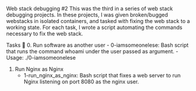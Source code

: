 Web stack debugging #2
This was the third in a series of web stack debugging projects. In these projects, I was given broken/bugged webstacks in isolated containers, and tasked with fixing the web stack to a working state. For each task, I wrote a script automating the commands necessary to fix the web stack.

Tasks 📃
0. Run software as another user
	- 0-iamsomeonelese: Bash script that runs the command  whoami under the user passed as argument.
	- Usage: ./0-iamsomeonelese <user>
1. Run Nginx as Nginx
	- 1-run_nginx_as_nginx: Bash script that fixes a web server to run Nginx listening on port 8080 as the nginx user.
